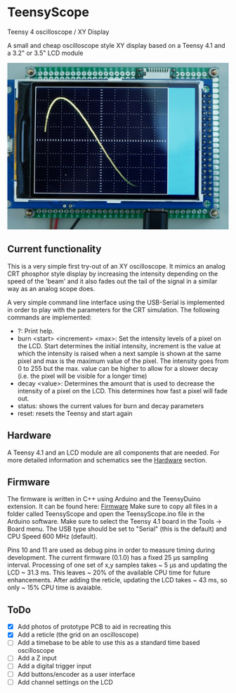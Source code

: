 # TeensyScope
Teensy 4 oscilloscope / XY Display

A small and cheap oscilloscope style XY display based on a Teensy 4.1
and a 3.2" or 3.5" LCD module

![XY Scope](overview.jpg)

## Current functionality
This is a very simple first try-out of an XY oscilloscope.
It mimics an analog CRT phosphor style display by increasing the intensity
depending on the speed of the 'beam' and it also fades out the tail of the
signal in a similar way as an analog scope does.

A very simple command line interface using the USB-Serial is implemented
in order to play with the parameters for the CRT simulation.
The following commands are implemented:

- ?: Print help.
- burn \<start\> \<increment\> \<max\>: Set the intensity levels of a pixel on the
        LCD. Start determines the initial intensity, increment is the value
        at which the intensity is raised when a next sample is shown at the same
        pixel and max is the maximum value of the pixel.
        The intensity goes from 0 to 255 but the max. value can be higher to
        allow for a slower decay (i.e. the pixel will be visible for a longer time)
- decay \<value\>: Determines the amount that is used to decrease the intensity of
        a pixel on the LCD. This determines how fast a pixel will fade out.
- status: shows the current values for burn and decay parameters
- reset: resets the Teensy and start again

## Hardware
A Teensy 4.1 and an LCD module are all components that are needed.
For more detailed information and schematics see the
[Hardware](Hardware) section.

## Firmware
The firmware is written in C++ using Arduino and the TeensyDuino extension.
It can be found here: [Firmware](TeensyScope)
Make sure to copy all files in a folder called TeensyScope and open the
TeensyScope.ino file in the Arduino software. 
Make sure to select the Teensy 4.1 board in the Tools -> Board menu.
The USB type should be set to "Serial" (this is the default) and
CPU Speed 600 MHz (default).

Pins 10 and 11 are used as debug pins in order to measure timing 
during development.
The current firmware (0.1.0) has a fixed 25 µs sampling interval.
Processing of one set of x,y samples takes ~ 5 µs and updating the LCD ~ 31.3 ms.
This leaves ~ 20% of the available CPU time for future enhancements.
After adding the reticle, updating the LCD takes ~ 43 ms, so only ~ 15% CPU time is avaiable.

## ToDo
- [x] Add photos of prototype PCB to aid in recreating this
- [x] Add a reticle (the grid on an oscilloscope)
- [ ] Add a timebase to be able to use this as a standard time based oscilloscope
- [ ] Add a Z input
- [ ] Add a digital trigger input
- [ ] Add buttons/encoder as a user interface
- [ ] Add channel settings on the LCD